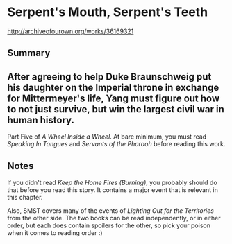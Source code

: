 # Serpent's Mouth, Serpent's Teeth

http://archiveofourown.org/works/36169321

## Summary

After agreeing to help Duke Braunschweig put his daughter on the Imperial throne in exchange for Mittermeyer's life, Yang must figure out how to not just survive, but win the largest civil war in human history.
-------
Part Five of *A Wheel Inside a Wheel*. At bare minimum, you must read *Speaking In Tongues* and *Servants of the Pharaoh* before reading this work.

## Notes

If you didn't read *Keep the Home Fires (Burning)*, you probably should do that before you read this story. It contains a major event that is relevant in this chapter.

Also, SMST covers many of the events of *Lighting Out for the Territories* from the other side. The two books can be read independently, or in either order, but each does contain spoilers for the other, so pick your poison when it comes to reading order :)


